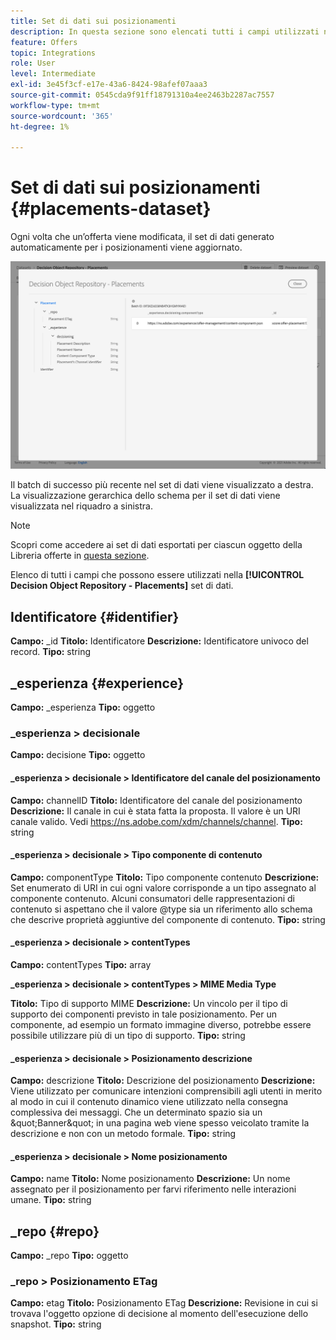 ```yaml
---
title: Set di dati sui posizionamenti
description: In questa sezione sono elencati tutti i campi utilizzati nel set di dati esportato per i posizionamenti
feature: Offers
topic: Integrations
role: User
level: Intermediate
exl-id: 3e45f3cf-e17e-43a6-8424-98afef07aaa3
source-git-commit: 0545cda9f91ff18791310a4ee2463b2287ac7557
workflow-type: tm+mt
source-wordcount: '365'
ht-degree: 1%

---
```


# Set di dati sui posizionamenti {#placements-dataset}

Ogni volta che un’offerta viene modificata, il set di dati generato automaticamente per i posizionamenti viene aggiornato.

![](../../assets/dataset-placements.png)

Il batch di successo più recente nel set di dati viene visualizzato a destra. La visualizzazione gerarchica dello schema per il set di dati viene visualizzata nel riquadro a sinistra.

>[!NOTE]
>
>Scopri come accedere ai set di dati esportati per ciascun oggetto della Libreria offerte in [questa sezione](../export-catalog/access-dataset.md).

Elenco di tutti i campi che possono essere utilizzati nella **[!UICONTROL Decision Object Repository - Placements]** set di dati.

<!--A placement describes a location or place in a personalized message. It is used to set technical constraints for content that the personalization decision supplies. The placement also represents a request to produce certain types of metrics when an experience event is produced where this placement is involved. For instance, the placement facilitates a personalized clickable image inside an email shown to an end-user. The placement may for instance request from the assembled experience that the click on its image gets reported in an experience event with a metric https://ns.adobe.com/xdm/data/metrics/web/linkclicks and a reference to this placement.-->

## Identificatore {#identifier}

**Campo:** _id
**Titolo:** Identificatore
**Descrizione:** Identificatore univoco del record.
**Tipo:** string

## _esperienza {#experience}

**Campo:** _esperienza
**Tipo:** oggetto

### _esperienza > decisionale

**Campo:** decisione
**Tipo:** oggetto

#### _esperienza > decisionale > Identificatore del canale del posizionamento

**Campo:** channelID
**Titolo:** Identificatore del canale del posizionamento
**Descrizione:** Il canale in cui è stata fatta la proposta. Il valore è un URI canale valido. Vedi https://ns.adobe.com/xdm/channels/channel.
**Tipo:** string

#### _esperienza > decisionale > Tipo componente di contenuto

**Campo:** componentType
**Titolo:** Tipo componente contenuto
**Descrizione:** Set enumerato di URI in cui ogni valore corrisponde a un tipo assegnato al componente contenuto. Alcuni consumatori delle rappresentazioni di contenuto si aspettano che il valore @type sia un riferimento allo schema che descrive proprietà aggiuntive del componente di contenuto.
**Tipo:** string

#### _esperienza > decisionale > contentTypes

**Campo:** contentTypes
**Tipo:** array

**_esperienza > decisionale > contentTypes > MIME Media Type**

**Titolo:** Tipo di supporto MIME
**Descrizione:** Un vincolo per il tipo di supporto dei componenti previsto in tale posizionamento. Per un componente, ad esempio un formato immagine diverso, potrebbe essere possibile utilizzare più di un tipo di supporto.
**Tipo:** string

#### _esperienza > decisionale > Posizionamento descrizione

**Campo:** descrizione
**Titolo:** Descrizione del posizionamento
**Descrizione:** Viene utilizzato per comunicare intenzioni comprensibili agli utenti in merito al modo in cui il contenuto dinamico viene utilizzato nella consegna complessiva dei messaggi. Che un determinato spazio sia un \&quot;Banner\&quot; in una pagina web viene spesso veicolato tramite la descrizione e non con un metodo formale.
**Tipo:** string

#### _esperienza > decisionale > Nome posizionamento

**Campo:** name
**Titolo:** Nome posizionamento
**Descrizione:** Un nome assegnato per il posizionamento per farvi riferimento nelle interazioni umane.
**Tipo:** string

## _repo {#repo}

**Campo:** _repo
**Tipo:** oggetto

### _repo > Posizionamento ETag

**Campo:** etag
**Titolo:** Posizionamento ETag
**Descrizione:** Revisione in cui si trovava l&#39;oggetto opzione di decisione al momento dell&#39;esecuzione dello snapshot.
**Tipo:** string
